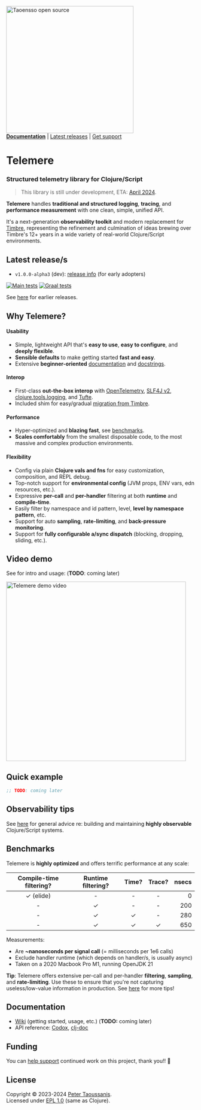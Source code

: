 <a href="https://www.taoensso.com/clojure" title="More stuff by @ptaoussanis at www.taoensso.com"><img src="https://www.taoensso.com/open-source.png" alt="Taoensso open source" width="340"/></a>  
[**Documentation**](#documentation) | [Latest releases](#latest-releases) | [Get support][GitHub issues]

# Telemere

### Structured telemetry library for Clojure/Script

> This library is still under development, ETA: [April 2024](https://www.taoensso.com/roadmap).

**Telemere** handles **traditional and structured logging**, **tracing**, and **performance measurement** with one clean, simple, unified API.

It's a next-generation **observability toolkit** and modern replacement for [Timbre](https://www.taoensso.com/timbre), representing the refinement and culmination of ideas brewing over Timbre's 12+ years in a wide variety of real-world Clojure/Script environments.

## Latest release/s

- `v1.0.0-alpha3` (dev): [release info](https://clojars.org/com.taoensso/telemere/versions/1.0.0-alpha3) (for early adopters)

[![Main tests][Main tests SVG]][Main tests URL]
[![Graal tests][Graal tests SVG]][Graal tests URL]

See [here][GitHub releases] for earlier releases.

## Why Telemere?

#### Usability

- Simple, lightweight API that's **easy to use**, **easy to configure**, and **deeply flexible**.
- **Sensible defaults** to make getting started **fast and easy**.
- Extensive **beginner-oriented** [documentation][GitHub wiki] and [docstrings][clj-doc docs].

#### Interop

- First-class **out-the-box interop** with [OpenTelemetry](https://opentelemetry.io/), [SLF4J v2](https://www.slf4j.org/), [clojure.tools.logging](https://github.com/clojure/tools.logging), and [Tufte](https://www.taoensso.com/tufte).
- Included shim for easy/gradual [migration from Timbre](/TODO).

#### Performance

- Hyper-optimized and **blazing fast**, see [benchmarks](#performance).
- **Scales comfortably** from the smallest disposable code, to the most massive and complex production environments.

#### Flexibility

- Config via plain **Clojure vals and fns** for easy customization, composition, and REPL debug.
- Top-notch support for **environmental config** (JVM props, ENV vars, edn resources, etc.).
- Expressive **per-call** and **per-handler** filtering at both **runtime** and **compile-time**.
- Easily filter by namespace and id pattern, level, **level by namespace pattern**, etc.
- Support for auto **sampling**, **rate-limiting**, and **back-pressure monitoring**.
- Support for **fully configurable a/sync dispatch** (blocking, dropping, sliding, etc.).

## Video demo

See for intro and usage: (**TODO**: coming later)

<a href="https://www.youtube.com/watch?v=TODO" target="_blank">
 <img src="https://img.youtube.com/vi/TODO/maxresdefault.jpg" alt="Telemere demo video" width="480" border="0" />
</a>

## Quick example

```clojure
;; TODO: coming later
```

## Observability tips

See [here](/TODO) for general advice re: building and maintaining **highly observable** Clojure/Script systems.

## Benchmarks

Telemere is **highly optimized** and offers terrific performance at any scale:

| Compile-time filtering? | Runtime filtering? | Time? | Trace? | nsecs
| :-:       | :-: | :-: | :-: | --:
| ✓ (elide) | -   | -   | -   | 0
| -         | ✓   | -   | -   | 200
| -         | ✓   | ✓   | -   | 280
| -         | ✓   | ✓   | ✓   | 650

Measurements:

- Are **~nanoseconds per signal call** (= milliseconds per 1e6 calls)
- Exclude handler runtime (which depends on handler/s, is usually async)
- Taken on a 2020 Macbook Pro M1, running OpenJDK 21

**Tip**: Telemere offers extensive per-call and per-handler **filtering**, **sampling**, and **rate-limiting**. Use these to ensure that you're not capturing useless/low-value information in production. See [here](/TODO) for more tips!

## Documentation

- [Wiki][GitHub wiki] (getting started, usage, etc.) (**TODO:** coming later)
- API reference: [Codox][Codox docs], [clj-doc][clj-doc docs]

## Funding

You can [help support][sponsor] continued work on this project, thank you!! 🙏

## License

Copyright &copy; 2023-2024 [Peter Taoussanis][].  
Licensed under [EPL 1.0](LICENSE.txt) (same as Clojure).

<!-- Common -->

[GitHub releases]: ../../releases
[GitHub issues]:   ../../issues
[GitHub wiki]:     ../../wiki

[Peter Taoussanis]: https://www.taoensso.com
[sponsor]:          https://www.taoensso.com/sponsor

<!-- Project -->

[Codox docs]:   https://taoensso.github.io/telemere/
[clj-doc docs]: https://cljdoc.org/d/com.taoensso/telemere/

[Clojars SVG]: https://img.shields.io/clojars/v/com.taoensso/telemere.svg
[Clojars URL]: https://clojars.org/com.taoensso/telemere

[Main tests SVG]:  https://github.com/taoensso/telemere/actions/workflows/main-tests.yml/badge.svg
[Main tests URL]:  https://github.com/taoensso/telemere/actions/workflows/main-tests.yml
[Graal tests SVG]: https://github.com/taoensso/telemere/actions/workflows/graal-tests.yml/badge.svg
[Graal tests URL]: https://github.com/taoensso/telemere/actions/workflows/graal-tests.yml
